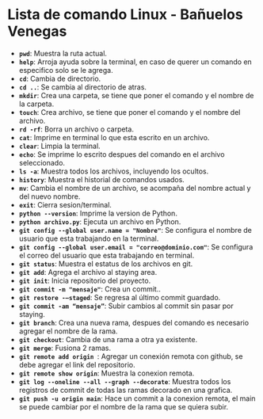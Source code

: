 # Lista de comando Linux - Bañuelos Venegas

- **`pwd`**: Muestra la ruta actual.
- **`help`**: Arroja ayuda sobre la terminal, en caso de querer un comando en especifico solo se le agrega.
- **`cd`**: Cambia de directorio.
- **`cd ..`**: Se cambia al directorio de atras.
- **`mkdir`**: Crea una carpeta, se tiene que poner el comando y el nombre de la carpeta.
- **`touch`**: Crea archivo, se tiene que poner el comando y el nombre del archivo.
- **`rd -rf`**: Borra un archivo o carpeta.
- **`cat`**: Imprime en terminal lo que esta escrito en un archivo.
- **`clear`**: Limpia la terminal.
- **`echo`**: Se imprime lo escrito despues del comando en el archivo seleccionado.
- **`ls -a`**: Muestra todos los archivos, incluyendo los ocultos.
- **`history`**: Muestra el historial de comandos usados.
- **`mv`**: Cambia el nombre de un archivo, se acompaña del nombre actual y del nuevo nombre.
- **`exit`**: Cierra sesion/terminal.
- **`python --version`**: Imprime la version de Python.
- **`python archivo.py`**: Ejecuta un archivo en Python.
- **`git config --global user.name = "Nombre"`**: Se configura el nombre de usuario que esta trabajando en la terminal.
- **`git config --global user.email = "correo@dominio.com"`**: Se configura el correo del usuario que esta trabajando en terminal.
- **`git status`**: Muestra el estatus de los archivos en git.
- **`git add`**: Agrega el archivo al staying area.
- **`git init`**: Inicia repositorio del proyecto. 
- **`git commit -m "mensaje"`**: Crea un commit..
- **`git restore -–staged`**: Se regresa al último commit guardado.
- **`git commit -am “mensaje”`**: Subir cambios al commit sin pasar por staying.
- **`git branch`**: Crea una nueva rama, despues del comando es necesario agregar el nombre de la rama.
- **`git checkout`**: Cambia de una rama a otra ya existente.
- **`git merge`**: Fusiona 2 ramas.
- **`git remote add origin `**: Agregar un conexión remota con github, se debe agregar el link del repositorio.
- **`git remote show origin`**: Muestra la conexion remota.
- **`git log --oneline --all --graph --decorate`**: Muestra todos los registros de commit de todas las ramas decorado en una grafica.
- **`git push -u origin main`**: Hace un commit a la conexion remota, el main se puede cambiar por el nombre de la rama que se quiera subir.


